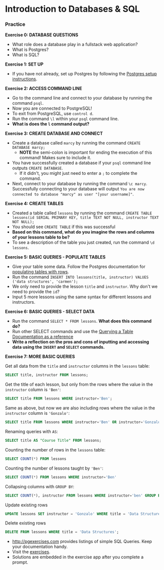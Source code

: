 # Introduction to Databases & SQL

### Practice

**Exercise 0: DATABASE QUESTIONS**
  
- What role does a database play in a fullstack web application?
- What is Postgres?
- What is SQL?
  
**Exercise 1: SET UP**
- If you have not already, set up Postgres by following the [Postgres setup instructions](https://github.com/The-Marcy-Lab-School/postgres-setup).

**Exercise 2: ACCESS COMMAND LINE**

- Go to the command line and connect to your database by running the command `psql`.
- Now you are connected to PostgreSQL!
- To exit from PostgreSQL, use `control d`.
- Run the command `\l` within your `psql` command line.
- **What is does the `l` command output?**

**Exercise 3: CREATE DATABASE AND CONNECT**
- Create a database called `marcy` by running the command `CREATE DATABASE marcy;`
  - **NOTE** the semi-colon is important for ending the execution of this command! Makes sure to include it.
- You have successfully created a database if your `psql` command line outputs `CREATE DATABASE`.
  - If it didn't, you might just need to enter a `;` to complete the command.
- Next, connect to your database by running the command `\c marcy`. Successfully connecting to your database will output `You are now connected to database "marcy" as user "[your username]"`.

**Exercise 4: CREATE TABLES**

- Created a table called `lessons` by running the command
`CREATE TABLE lessons(id SERIAL PRIMARY KEY, title TEXT NOT NULL, instructor TEXT NOT NULL);`
- You should see `CREATE TABLE` if this was successful
- **Based on this command, what do you imagine the rows and columns of your lessons table to be?**
- To see a description of the table you just created, run the command `\d lessons`.

**Exercise 5: BASIC QUERIES - POPULATE TABLES**

- Give your table some data. Follow the Postgres documentation for [populating tables with rows](https://www.postgresql.org/docs/12/tutorial-populate.html).
- Run the command `INSERT INTO lessons(title, instructor) VALUES ('data structures', 'carmen');`
- We only need to provide the lesson `title` and `instructor`. Why don't we need to provide the `id`?
- Input 5 more lessons using the same syntax for different lessons and instructors.

**Exercise 6: BASIC QUERIES - SELECT DATA**

- Run the command `SELECT * FROM lessons`. **What does this command do?**
- Run other SELECT commands and use the [Querying a Table Documentation as a reference](https://www.postgresql.org/docs/12/tutorial-select.html)
- **Write a reflection on the pros and cons of inputting and accessing data using the `INSERT` and `SELECT` commands.**

**Exercise 7: MORE BASIC QUERIES**

Get all data from the `title` and `instructor` columns in the `lessons` table:
```sql
SELECT title, instructor FROM lessons;
```

Get the title of each lesson, but only from the rows where the value in the `instructor` column is `'Ben'`:

```sql
SELECT title FROM lessons WHERE instructor='Ben';
```

Same as above, but now we are also including rows where the value in the `instructor` column is `'Gonzalo'`:

```sql
SELECT title FROM lessons WHERE instructor='Ben' OR instructor='Gonzalo';
```

Renaming queries with `AS`:

```sql
SELECT title AS "Course Title" FROM lessons;
```

Counting the number of rows in the `lessons` table:

```sql
SELECT COUNT(*) FROM lessons
```

Counting the number of lessons taught by `'Ben'`:

```sql
SELECT COUNT(*) FROM lessons WHERE instructor='Ben'
```

Collapsing columns with `GROUP BY`:

```sql
SELECT COUNT(*), instructor FROM lessons WHERE instructor='ben' GROUP BY instructor;
```

Update existing rows

```sql
UPDATE lessons SET instructor = 'Gonzalo' WHERE title = 'Data Structures';
```

Delete existing rows

```sql
DELETE FROM lessons WHERE title = 'Data Structures';
```


- http://pgexercises.com provides listings of simple SQL Queries. Keep your documentation handy.
- Visit the [exercises](https://pgexercises.com/questions/basic/).
- Solutions are embedded in the exercise app after you complete a prompt.
